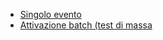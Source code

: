 - [Singolo evento](Sorgenti/MB/DOC/PHRETE_S01)
- [Attivazione batch (test di massa](Sorgenti/MB/DOC/PHRETE_S02)
